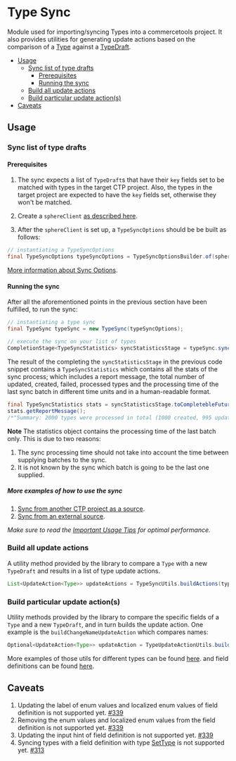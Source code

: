 # Type Sync

Module used for importing/syncing Types into a commercetools project. 
It also provides utilities for generating update actions based on the comparison of a [Type](https://docs.commercetools.com/http-api-projects-types.html#type) 
against a [TypeDraft](https://docs.commercetools.com/http-api-projects-types.html#typedraft).

<!-- START doctoc generated TOC please keep comment here to allow auto update -->
<!-- DON'T EDIT THIS SECTION, INSTEAD RE-RUN doctoc TO UPDATE -->


- [Usage](#usage)
  - [Sync list of type drafts](#sync-list-of-type-drafts)
    - [Prerequisites](#prerequisites)
    - [Running the sync](#running-the-sync)
  - [Build all update actions](#build-all-update-actions)
  - [Build particular update action(s)](#build-particular-update-actions)
- [Caveats](#caveats)

<!-- END doctoc generated TOC please keep comment here to allow auto update -->

## Usage
        
### Sync list of type drafts

#### Prerequisites
1. The sync expects a list of `TypeDraft`s that have their `key` fields set to be matched with
types in the target CTP project. Also, the types in the target project are expected to have the `key`
fields set, otherwise they won't be matched.

2. Create a `sphereClient` [as described here](IMPORTANT_USAGE_TIPS.md#sphereclient-creation).

 3. After the `sphereClient` is set up, a `TypeSyncOptions` should be be built as follows:
````java
// instantiating a TypeSyncOptions
final TypeSyncOptions typeSyncOptions = TypeSyncOptionsBuilder.of(sphereClient).build();
````

[More information about Sync Options](SYNC_OPTIONS.md).

#### Running the sync
After all the aforementioned points in the previous section have been fulfilled, to run the sync:
````java
// instantiating a type sync
final TypeSync typeSync = new TypeSync(typeSyncOptions);

// execute the sync on your list of types
CompletionStage<TypeSyncStatistics> syncStatisticsStage = typeSync.sync(typeDrafts);
````
The result of the completing the `syncStatisticsStage` in the previous code snippet contains a `TypeSyncStatistics`
which contains all the stats of the sync process; which includes a report message, the total number of updated, created,
failed, processed types and the processing time of the last sync batch in different time units and in a
human-readable format.

````java
final TypeSyncStatistics stats = syncStatisticsStage.toCompletebleFuture().join();
stats.getReportMessage();
/*"Summary: 2000 types were processed in total (1000 created, 995 updated, 5 failed to sync)."*/
````

__Note__ The statistics object contains the processing time of the last batch only. This is due to two reasons:

 1. The sync processing time should not take into account the time between supplying batches to the sync.
 2. It is not known by the sync which batch is going to be the last one supplied.
 
##### More examples of how to use the sync
 
 1. [Sync from another CTP project as a source](https://github.com/commercetools/commercetools-sync-java/tree/master/src/integration-test/java/com/commercetools/sync/integration/ctpprojectsource/types/TypeSyncIT.java).
 2. [Sync from an external source](https://github.com/commercetools/commercetools-sync-java/tree/master/src/integration-test/java/com/commercetools/sync/integration/externalsource/types/TypeSyncIT.java).

*Make sure to read the [Important Usage Tips](IMPORTANT_USAGE_TIPS.md) for optimal performance.*

### Build all update actions

A utility method provided by the library to compare a `Type` with a new `TypeDraft` and results in a list of type update actions.
```java
List<UpdateAction<Type>> updateActions = TypeSyncUtils.buildActions(type, typeDraft, typeSyncOptions);
```

### Build particular update action(s)

Utility methods provided by the library to compare the specific fields of a `Type` and a new `TypeDraft`, and in turn builds
 the update action. One example is the `buildChangeNameUpdateAction` which compares names:
````java
Optional<UpdateAction<Type>> updateAction = TypeUpdateActionUtils.buildChangeNameAction(oldType, typeDraft);
````
More examples of those utils for different types can be found [here](/src/test/java/com/commercetools/sync/types/utils/TypeUpdateActionUtilsTest.java).
and field definitions can be found [here](/src/test/java/com/commercetools/sync/types/utils/FieldDefinitionUpdateActionUtilsTest.java).

## Caveats

1. Updating the label of enum values and localized enum values of field definition is not supported yet. [#339](https://github.com/commercetools/commercetools-sync-java/issues/339)
2. Removing the enum values and localized enum values from the field definition is not supported yet. [#339](https://github.com/commercetools/commercetools-sync-java/issues/339)
3. Updating the input hint of field definition is not supported yet. [#339](https://github.com/commercetools/commercetools-sync-java/issues/339)
4. Syncing types with a field definition with type [SetType](https://docs.commercetools.com/http-api-projects-types.html#settype) is not supported yet. [#313](https://github.com/commercetools/commercetools-sync-java/issues/313)
